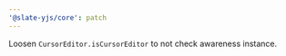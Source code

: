 ```yaml
---
'@slate-yjs/core': patch
---
```


Loosen `CursorEditor.isCursorEditor` to not check awareness instance.
